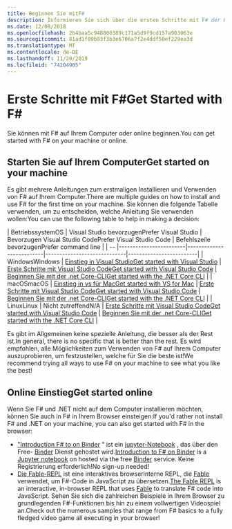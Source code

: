 ```yaml
---
title: Beginnen Sie mitF#
description: Informieren Sie sich über die ersten Schritte mit F# der Programmiersprache.
ms.date: 12/08/2018
ms.openlocfilehash: 2b4baa5c948800389c171a5d9f9cd157a903063e
ms.sourcegitcommit: 81ad1f09b93f3b3e6706a7f2e4ddf50ef229ea3d
ms.translationtype: MT
ms.contentlocale: de-DE
ms.lasthandoff: 11/20/2019
ms.locfileid: "74204905"
---
```

# <a name="get-started-with-f"></a><span data-ttu-id="1518e-103">Erste Schritte mit F#</span><span class="sxs-lookup"><span data-stu-id="1518e-103">Get Started with F\#</span></span>

<span data-ttu-id="1518e-104">Sie können mit F# auf Ihrem Computer oder online beginnen.</span><span class="sxs-lookup"><span data-stu-id="1518e-104">You can get started with F# on your machine or online.</span></span>

## <a name="get-started-on-your-machine"></a><span data-ttu-id="1518e-105">Starten Sie auf Ihrem Computer</span><span class="sxs-lookup"><span data-stu-id="1518e-105">Get started on your machine</span></span>

<span data-ttu-id="1518e-106">Es gibt mehrere Anleitungen zum erstmaligen Installieren und Verwenden von F# auf Ihrem Computer.</span><span class="sxs-lookup"><span data-stu-id="1518e-106">There are multiple guides on how to install and use F# for the first time on your machine.</span></span>  <span data-ttu-id="1518e-107">Sie können die folgende Tabelle verwenden, um zu entscheiden, welche Anleitung Sie verwenden wollen:</span><span class="sxs-lookup"><span data-stu-id="1518e-107">You can use the following table to help in making a decision:</span></span>

| <span data-ttu-id="1518e-108">Betriebssystem</span><span class="sxs-lookup"><span data-stu-id="1518e-108">OS</span></span> | <span data-ttu-id="1518e-109">Visual Studio bevorzugen</span><span class="sxs-lookup"><span data-stu-id="1518e-109">Prefer Visual Studio</span></span> | <span data-ttu-id="1518e-110">Bevorzugen Visual Studio Code</span><span class="sxs-lookup"><span data-stu-id="1518e-110">Prefer Visual Studio Code</span></span> | <span data-ttu-id="1518e-111">Befehlszeile bevorzugen</span><span class="sxs-lookup"><span data-stu-id="1518e-111">Prefer command line</span></span> |
| -- |------------------------|--------------------------|-----------------------------|-------------------------|
| <span data-ttu-id="1518e-112">Windows</span><span class="sxs-lookup"><span data-stu-id="1518e-112">Windows</span></span> | [<span data-ttu-id="1518e-113">Einstieg in Visual Studio</span><span class="sxs-lookup"><span data-stu-id="1518e-113">Get started with Visual Studio</span></span>](get-started-visual-studio.md) | [<span data-ttu-id="1518e-114">Erste Schritte mit Visual Studio Code</span><span class="sxs-lookup"><span data-stu-id="1518e-114">Get started with Visual Studio Code</span></span>](get-started-vscode.md) | [<span data-ttu-id="1518e-115">Beginnen Sie mit der .net Core-CLI</span><span class="sxs-lookup"><span data-stu-id="1518e-115">Get started with the .NET Core CLI</span></span>](get-started-command-line.md) |
| <span data-ttu-id="1518e-116">macOS</span><span class="sxs-lookup"><span data-stu-id="1518e-116">macOS</span></span> | [<span data-ttu-id="1518e-117">Einstieg in vs für Mac</span><span class="sxs-lookup"><span data-stu-id="1518e-117">Get started with VS for Mac</span></span>](get-started-with-visual-studio-for-mac.md) | [<span data-ttu-id="1518e-118">Erste Schritte mit Visual Studio Code</span><span class="sxs-lookup"><span data-stu-id="1518e-118">Get started with Visual Studio Code</span></span>](get-started-vscode.md) | [<span data-ttu-id="1518e-119">Beginnen Sie mit der .net Core-CLI</span><span class="sxs-lookup"><span data-stu-id="1518e-119">Get started with the .NET Core CLI</span></span>](get-started-command-line.md) |
| <span data-ttu-id="1518e-120">Linux</span><span class="sxs-lookup"><span data-stu-id="1518e-120">Linux</span></span> | <span data-ttu-id="1518e-121">Nicht zutreffend</span><span class="sxs-lookup"><span data-stu-id="1518e-121">N/A</span></span> | [<span data-ttu-id="1518e-122">Erste Schritte mit Visual Studio Code</span><span class="sxs-lookup"><span data-stu-id="1518e-122">Get started with Visual Studio Code</span></span>](get-started-vscode.md) | [<span data-ttu-id="1518e-123">Beginnen Sie mit der .net Core-CLI</span><span class="sxs-lookup"><span data-stu-id="1518e-123">Get started with the .NET Core CLI</span></span>](get-started-command-line.md) |

<span data-ttu-id="1518e-124">Es gibt im Allgemeinen keine spezielle Anleitung, die besser als der Rest ist.</span><span class="sxs-lookup"><span data-stu-id="1518e-124">In general, there is no specific that is better than the rest.</span></span> <span data-ttu-id="1518e-125">Es wird empfohlen, alle Möglichkeiten zum Verwenden von F# auf Ihrem Computer auszuprobieren, um festzustellen, welche für Sie die beste ist!</span><span class="sxs-lookup"><span data-stu-id="1518e-125">We recommend trying all ways to use F# on your machine to see what you like the best!</span></span>

## <a name="get-started-online"></a><span data-ttu-id="1518e-126">Online Einstieg</span><span class="sxs-lookup"><span data-stu-id="1518e-126">Get started online</span></span>

<span data-ttu-id="1518e-127">Wenn Sie F# und .NET nicht auf dem Computer installieren möchten, können Sie auch in F# in Ihrem Browser einsteigen:</span><span class="sxs-lookup"><span data-stu-id="1518e-127">If you'd rather not install F# and .NET on your machine, you can also get started with F# in the browser:</span></span>

* <span data-ttu-id="1518e-128">["Introduction F# to on Binder](https://mybinder.org/v2/gh/dotnet/try/master?urlpath=lab) " ist ein [jupyter-Notebook](https://jupyter.org/) , das über den Free- [Binder](https://mybinder.org/) Dienst gehostet wird.</span><span class="sxs-lookup"><span data-stu-id="1518e-128">[Introduction to F# on Binder](https://mybinder.org/v2/gh/dotnet/try/master?urlpath=lab) is a [Jupyter notebook](https://jupyter.org/) on hosted via the free [Binder](https://mybinder.org/) service.</span></span> <span data-ttu-id="1518e-129">Keine Registrierung erforderlich!</span><span class="sxs-lookup"><span data-stu-id="1518e-129">No sign-up needed!</span></span>
* <span data-ttu-id="1518e-130">[Die Fable-REPL](https://fable.io/repl/) ist eine interaktives browserinterne REPL, die [Fable](https://fable.io/) verwendet, um F#-Code in JavaScript zu übersetzen.</span><span class="sxs-lookup"><span data-stu-id="1518e-130">[The Fable REPL](https://fable.io/repl/) is an interactive, in-browser REPL that uses [Fable](https://fable.io/) to translate F# code into JavaScript.</span></span> <span data-ttu-id="1518e-131">Sehen Sie sich die zahlreichen Beispiele in Ihrem Browser zu grundlegenden F#-Funktionen bis hin zu einem vollwertigen Videospiel an.</span><span class="sxs-lookup"><span data-stu-id="1518e-131">Check out the numerous samples that range from F# basics to a fully fledged video game all executing in your browser!</span></span>
